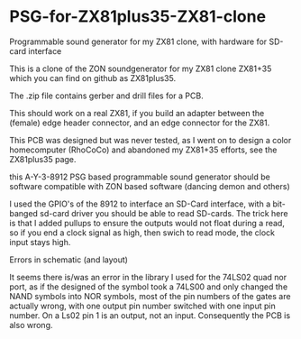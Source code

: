 # PSG-for-ZX81plus35-ZX81-clone
Programmable sound generator for my ZX81 clone, with hardware for SD-card interface

This is a clone of the ZON soundgenerator for my ZX81 clone ZX81+35 which you can find on github as ZX81plus35.

The .zip file contains gerber and drill files for a PCB.

This should work on a real ZX81, if you build an adapter between the (female) edge header connector, and an edge connector for the ZX81.

This PCB was designed but was never tested, as I went on to design a color homecomputer (RhoCoCo) and abandoned my ZX81+35 efforts, see the ZX81plus35 page.

this A-Y-3-8912 PSG based programmable sound generator should be software compatible with ZON based software (dancing demon and others)

I used the GPIO's of the 8912 to interface an SD-Card interface, with a bit-banged sd-card driver you should be able to read SD-cards. The trick here is that I added pullups to ensure the outputs would not float during a read, so if you end a clock signal as high, then swich to read mode, the clock input stays high.

Errors in schematic (and layout)

It seems there is/was an error in the library I used for the 74LS02 quad nor port, as if the designed of the symbol took a 74LS00 and only changed the NAND symbols into NOR symbols, most of the pin numbers of the gates are actually wrong, with one output pin number switched with one input pin number. On a Ls02 pin 1 is an output, not an input.
Consequently the PCB is also wrong.






